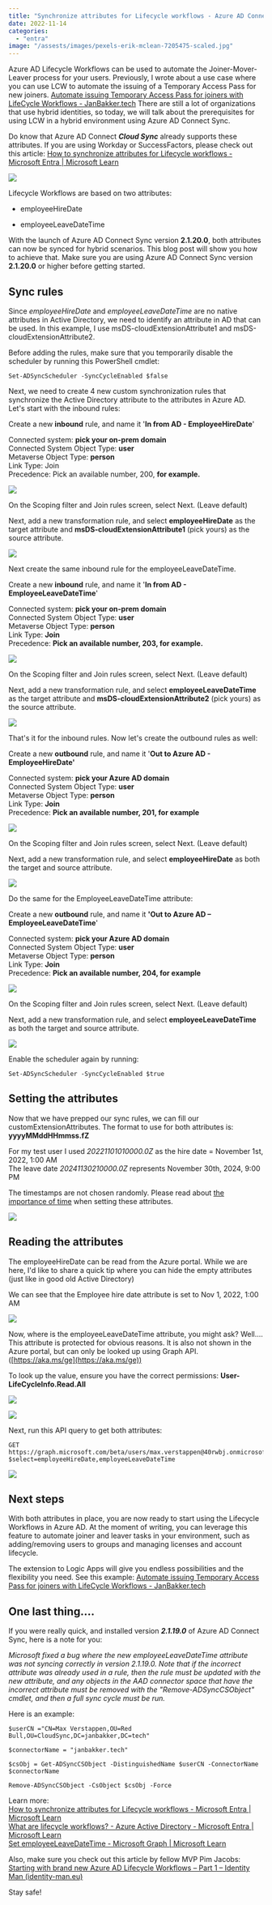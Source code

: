 ```yaml
---
title: "Synchronize attributes for Lifecycle workflows - Azure AD Connect Sync"
date: 2022-11-14
categories: 
  - "entra"
image: "/assests/images/pexels-erik-mclean-7205475-scaled.jpg"
---
```


Azure AD Lifecycle Workflows can be used to automate the Joiner-Mover-Leaver process for your users. Previously, I wrote about a use case where you can use LCW to automate the issuing of a Temporary Access Pass for new joiners. [Automate issuing Temporary Access Pass for joiners with LifeCycle Workflows - JanBakker.tech](https://janbakker.tech/automate-issuing-temporary-access-pass-for-joiners-with-lifecycle-workflows/) There are still a lot of organizations that use hybrid identities, so today, we will talk about the prerequisites for using LCW in a hybrid environment using Azure AD Connect Sync.  
  
Do know that Azure AD Connect **_Cloud Sync_** already supports these attributes. If you are using Workday or SuccessFactors, please check out this article: [How to synchronize attributes for Lifecycle workflows - Microsoft Entra | Microsoft Learn](https://learn.microsoft.com/en-us/azure/active-directory/governance/how-to-lifecycle-workflow-sync-attributes#understanding-employeehiredate-and-employeeleavedatetime-formatting)

![](/assets/images/image-18.png)

Lifecycle Workflows are based on two attributes:

- employeeHireDate

- employeeLeaveDateTime

With the launch of Azure AD Connect Sync version **2.1.20.0**, both attributes can now be synced for hybrid scenarios. This blog post will show you how to achieve that. Make sure you are using Azure AD Connect Sync version **2.1.20.0** or higher before getting started.

## Sync rules

Since _employeeHireDate_ and _employeeLeaveDateTime_ are no native attributes in Active Directory, we need to identify an attribute in AD that can be used. In this example, I use msDS-cloudExtensionAttribute1 and msDS-cloudExtensionAttribute2.

Before adding the rules, make sure that you temporarily disable the scheduler by running this PowerShell cmdlet:

```
Set-ADSyncScheduler -SyncCycleEnabled $false
```

Next, we need to create 4 new custom synchronization rules that synchronize the Active Directory attribute to the attributes in Azure AD. Let's start with the inbound rules:

Create a new **inbound** rule, and name it '**In from AD - EmployeeHireDate**'

Connected system: **pick your on-prem domain**  
Connected System Object Type: **user**  
Metaverse Object Type: **person**  
Link Type: Join  
Precedence: Pick an available number, 200, **for example.**

![](/assets/images/image-1.png)

On the Scoping filter and Join rules screen, select Next. (Leave default)

Next, add a new transformation rule, and select **employeeHireDate** as the target attribute and **msDS-cloudExtensionAttribute1** (pick yours) as the source attribute.

![](/assets/images/image-2.png)

Next create the same inbound rule for the employeeLeaveDateTime.

Create a new **inbound** rule, and name it '**In from AD - EmployeeLeaveDateTime**'

Connected system: **pick your on-prem domain**  
Connected System Object Type: **user**  
Metaverse Object Type: **person**  
Link Type: **Join**  
Precedence: **Pick an available number, 203, for example.**

  

![](/assets/images/image-4.png)

On the Scoping filter and Join rules screen, select Next. (Leave default)

Next, add a new transformation rule, and select **employeeLeaveDateTime** as the target attribute and **msDS-cloudExtensionAttribute2** (pick yours) as the source attribute.

![](/assets/images/image-5.png)

That's it for the inbound rules. Now let's create the outbound rules as well:

Create a new **outbound** rule, and name it '**Out to Azure AD - EmployeeHireDate'**

Connected system: **pick your Azure AD domain**  
Connected System Object Type: **user**  
Metaverse Object Type: **person**  
Link Type: **Join**  
Precedence: **Pick an available number, 201, for example**  

![](/assets/images/image-6.png)

On the Scoping filter and Join rules screen, select Next. (Leave default)

Next, add a new transformation rule, and select **employeeHireDate** as both the target and source attribute.

![](/assets/images/image-7.png)

Do the same for the EmployeeLeaveDateTime attribute:

Create a new **outbound** rule, and name it **'Out to Azure AD – EmployeeLeaveDateTime**'

Connected system: **pick your Azure AD domain**  
Connected System Object Type: **user**  
Metaverse Object Type: **person**  
Link Type: **Join**  
Precedence: **Pick an available number, 204, for example**

![](/assets/images/image-9.png)

On the Scoping filter and Join rules screen, select Next. (Leave default)

Next, add a new transformation rule, and select **employeeLeaveDateTime** as both the target and source attribute.

![](/assets/images/image-10.png)

Enable the scheduler again by running:

```
Set-ADSyncScheduler -SyncCycleEnabled $true
```

## Setting the attributes

Now that we have prepped our sync rules, we can fill our customExtensionAttributes. The format to use for both attributes is: **yyyyMMddHHmmss.fZ**

For my test user I used _20221101010000.0Z_ as the hire date = November 1st, 2022, 1:00 AM  
The leave date _20241130210000.0Z_ represents November 30th, 2024, 9:00 PM

The timestamps are not chosen randomly. Please read about [the importance of time](https://learn.microsoft.com/en-us/azure/active-directory/governance/how-to-lifecycle-workflow-sync-attributes#importance-of-time) when setting these attributes.

![](/assets/images/image-12.png)

## Reading the attributes

The employeeHireDate can be read from the Azure portal. While we are here, I'd like to share a quick tip where you can hide the empty attributes (just like in good old Active Directory)

We can see that the Employee hire date attribute is set to Nov 1, 2022, 1:00 AM

![](/assets/images/image-17.png)

Now, where is the employeeLeaveDateTime attribute, you might ask? Well.... This attribute is protected for obvious reasons. It is also not shown in the Azure portal, but can only be looked up using Graph API. ([https://aka.ms/ge](https://aka.ms/ge))

To look up the value, ensure you have the correct permissions: **User-LifeCycleInfo.Read.All**  

![](/assets/images/ApplicationFrameHost_pHX72gtEsp.png)

![](/assets/images/ApplicationFrameHost_mdAlWTUtjq.png)

Next, run this API query to get both attributes:

```
GET https://graph.microsoft.com/beta/users/max.verstappen@40rwbj.onmicrosoft.com?$select=employeeHireDate,employeeLeaveDateTime
```

![](/assets/images/image-14.png)

## Next steps

With both attributes in place, you are now ready to start using the Lifecycle Workflows in Azure AD. At the moment of writing, you can leverage this feature to automate joiner and leaver tasks in your environment, such as adding/removing users to groups and managing licenses and account lifecycle.

The extension to Logic Apps will give you endless possibilities and the flexibility you need. See this example: [Automate issuing Temporary Access Pass for joiners with LifeCycle Workflows - JanBakker.tech](https://janbakker.tech/automate-issuing-temporary-access-pass-for-joiners-with-lifecycle-workflows/)  

## One last thing....

If you were really quick, and installed version **_2.1.19.0_** of Azure AD Connect Sync, here is a note for you:  
  
_Microsoft fixed a bug where the new employeeLeaveDateTime attribute was not syncing correctly in version 2.1.19.0. Note that if the incorrect attribute was already used in a rule, then the rule must be updated with the new attribute, and any objects in the AAD connector space that have the incorrect attribute must be removed with the "Remove-ADSyncCSObject" cmdlet, and then a full sync cycle must be run._

Here is an example:

```
$userCN ="CN=Max Verstappen,OU=Red Bull,OU=CloudSync,DC=janbakker,DC=tech"

$connectorName = "janbakker.tech"

$csObj = Get-ADSyncCSObject -DistinguishedName $userCN -ConnectorName $connectorName

Remove-ADSyncCSObject -CsObject $csObj -Force
```

Learn more:  
[How to synchronize attributes for Lifecycle workflows - Microsoft Entra | Microsoft Learn](https://learn.microsoft.com/en-us/azure/active-directory/governance/how-to-lifecycle-workflow-sync-attributes)  
[What are lifecycle workflows? - Azure Active Directory - Microsoft Entra | Microsoft Learn](https://learn.microsoft.com/en-us/azure/active-directory/governance/what-are-lifecycle-workflows)  
[Set employeeLeaveDateTime - Microsoft Graph | Microsoft Learn](https://learn.microsoft.com/en-us/graph/tutorial-lifecycle-workflows-set-employeeleavedatetime?tabs=http)  
  
Also, make sure you check out this article by fellow MVP Pim Jacobs: [Starting with brand new Azure AD Lifecycle Workflows – Part 1 – Identity Man (identity-man.eu)](https://identity-man.eu/2022/10/19/starting-with-brand-new-azure-ad-lifecycle-workflows-part-1/)  
  
Stay safe!
